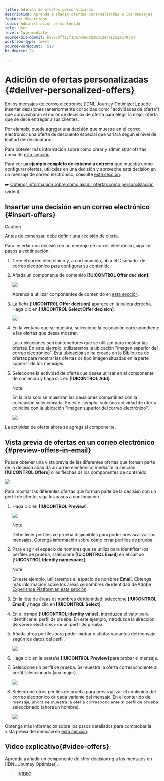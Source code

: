 ```yaml
---
title: Adición de ofertas personalizadas
description: Aprenda a añadir ofertas personalizadas a los mensajes
feature: Recorridos
topic: Administración de contenido
role: User
level: Intermediate
source-git-commit: b07970ff11f1ba7c4e6db30dc2eca1252a579ca4
workflow-type: tm+mt
source-wordcount: '518'
ht-degree: 2%

---
```


# Adición de ofertas personalizadas {#deliver-personalized-offers}

En los mensajes de correo electrónico [!DNL Journey Optimizer], puede insertar decisiones (anteriormente conocidas como &quot;actividades de oferta&quot;) que aprovecharán el motor de decisión de oferta para elegir la mejor oferta que se debe entregar a sus clientes.

Por ejemplo, puede agregar una decisión que muestre en el correo electrónico una oferta de descuento especial que variará según el nivel de lealtad del destinatario.

Para obtener más información sobre cómo crear y administrar ofertas, consulte [esta sección](offers/get-started/starting-offer-decisioning.md).

Para ver un **ejemplo completo de extremo a extremo** que muestra cómo configurar ofertas, utilícelas en una decisión y aproveche esta decisión en un mensaje de correo electrónico, consulte [esta sección](offers/offers-e2e.md#insert-decision-in-email).

➡️ [Obtenga información sobre cómo añadir ofertas como personalización](#video-offers) (vídeo)

## Insertar una decisión en un correo electrónico {#insert-offers}

>[!CAUTION]
>
>Antes de comenzar, debe [definir una decisión de oferta](offers/offer-activities/create-offer-activities.md).

Para insertar una decisión en un mensaje de correo electrónico, siga los pasos a continuación:

1. Cree el correo electrónico y, a continuación, abra el Diseñador de correo electrónico para configurar su contenido.

1. Añada un componente de contenido **[!UICONTROL Offer decision]**.

   ![](assets/deliver-offer-component.png)

   Aprenda a utilizar componentes de contenido en [esta sección](content-components.md).

1. La ficha **[!UICONTROL Offer decision]** aparece en la paleta derecha. Haga clic en **[!UICONTROL Select Offer decision]**.

   ![](assets/deliver-offer-tab.png)

1. En la ventana que se muestra, seleccione la colocación correspondiente a las ofertas que desea mostrar.

   [](offers/offer-library/creating-placements.md) Las ubicaciones son contenedores que se utilizan para mostrar las ofertas. En este ejemplo, utilizaremos la ubicación &quot;imagen superior del correo electrónico&quot;. Esta ubicación se ha creado en la Biblioteca de ofertas para mostrar las ofertas de tipo imagen situadas en la parte superior de los mensajes.

1. Seleccione la actividad de oferta que desea utilizar en el componente de contenido y haga clic en **[!UICONTROL Add]**.

   >[!NOTE]
   >
   >En la lista solo se muestran las decisiones compatibles con la colocación seleccionada. En este ejemplo, solo una actividad de oferta coincide con la ubicación &quot;imagen superior del correo electrónico&quot;.

   ![](assets/deliver-offer-placement.png)

La actividad de oferta ahora se agrega al componente.


## Vista previa de ofertas en un correo electrónico {#preview-offers-in-email}

Puede obtener una vista previa de las diferentes ofertas que forman parte de la decisión añadida al correo electrónico mediante la sección **[!UICONTROL Offers]** o las flechas de los componentes de contenido.

![](assets/deliver-offer-preview.png)

Para mostrar las diferentes ofertas que forman parte de la decisión con un perfil de cliente, siga los pasos a continuación.

1. Haga clic en **[!UICONTROL Preview]**.

   ![](assets/deliver-offer-preview-button.png)

   >[!NOTE]
   >
   >Debe tener perfiles de prueba disponibles para poder previsualizar los mensajes. Obtenga información sobre cómo [crear perfiles de prueba](building-journeys/creating-test-profiles.md).

1. Para elegir el espacio de nombres que se utiliza para identificar los perfiles de prueba, seleccione **[!UICONTROL Email]** en el campo **[!UICONTROL Identity namespace]**.

   >[!NOTE]
   >
   >En este ejemplo, utilizaremos el espacio de nombres **Email**. Obtenga más información sobre los áreas de nombres de identidad [de Adobe Experience Platform en esta sección](get-started-identity.md).

1. En la lista de áreas de nombres de identidad, seleccione **[!UICONTROL Email]** y haga clic en **[!UICONTROL Select]**.

1. En el campo **[!UICONTROL Identity value]**, introduzca el valor para identificar el perfil de prueba. En este ejemplo, introduzca la dirección de correo electrónico de un perfil de prueba.

   <!--For example enter smith@adobe.com and click the **[!UICONTROL Add profile]** button.-->

1. Añada otros perfiles para poder probar distintas variantes del mensaje según los datos del perfil.

   ![](assets/deliver-offer-test-profiles.png)

1. Haga clic en la pestaña **[!UICONTROL Preview]** para probar el mensaje.

1. Seleccione un perfil de prueba. Se muestra la oferta correspondiente al perfil seleccionado (una mujer).

   ![](assets/deliver-offer-test-profile-female-preview.png)

1. Seleccione otros perfiles de prueba para previsualizar el contenido del correo electrónico de cada variante del mensaje. En el contenido del mensaje, ahora se muestra la oferta correspondiente al perfil de prueba seleccionado (ahora un hombre).

   ![](assets/deliver-offer-test-profile-male-preview.png)

Obtenga más información sobre los pasos detallados para comprobar la vista previa del mensaje en [esta sección](#preview-your-messages).

## Vídeo explicativo{#video-offers}

Aprenda a añadir un componente de offer decisioning a los mensajes en [!DNL Journey Optimizer].

>[!VIDEO](https://video.tv.adobe.com/v/334088?quality=12)
